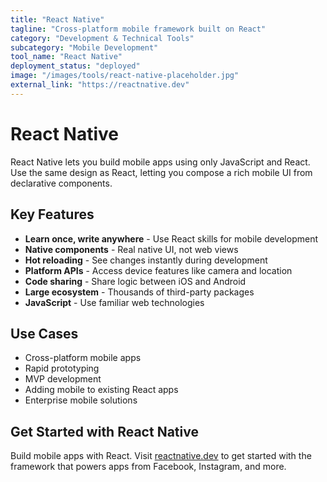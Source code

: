 ```yaml
---
title: "React Native"
tagline: "Cross-platform mobile framework built on React"
category: "Development & Technical Tools"
subcategory: "Mobile Development"
tool_name: "React Native"
deployment_status: "deployed"
image: "/images/tools/react-native-placeholder.jpg"
external_link: "https://reactnative.dev"
---
```


# React Native

React Native lets you build mobile apps using only JavaScript and React. Use the same design as React, letting you compose a rich mobile UI from declarative components.

## Key Features

- **Learn once, write anywhere** - Use React skills for mobile development
- **Native components** - Real native UI, not web views
- **Hot reloading** - See changes instantly during development
- **Platform APIs** - Access device features like camera and location
- **Code sharing** - Share logic between iOS and Android
- **Large ecosystem** - Thousands of third-party packages
- **JavaScript** - Use familiar web technologies

## Use Cases

- Cross-platform mobile apps
- Rapid prototyping
- MVP development
- Adding mobile to existing React apps
- Enterprise mobile solutions

## Get Started with React Native

Build mobile apps with React. Visit [reactnative.dev](https://reactnative.dev) to get started with the framework that powers apps from Facebook, Instagram, and more.